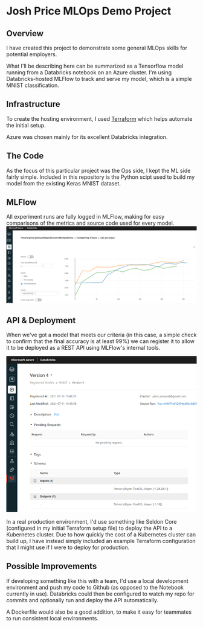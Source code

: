 # Josh Price MLOps Demo Project

## Overview
I have created this project to demonstrate some general MLOps skills for potential employers.  

What I'll be describing here can be summarized as a Tensorflow model running from a Databricks notebook on an Azure cluster.  I'm using Databricks-hosted MLFlow to track and serve my model, which is a simple MNIST classification.

## Infrastructure
To create the hosting environment, I used [Terraform](https://www.terraform.io/) which helps automate the initial setup.  

Azure was chosen mainly for its excellent Databricks integration.

## The Code
As the focus of this particular project was the Ops side, I kept the ML side fairly simple.  Included in this repository is the Python scipt used to build my model from the existing Keras MNIST dataset.

## MLFlow
All experiment runs are fully logged in MLFlow, making for easy comparisons of the metrics and source code used for every model.
![Example accuracy comparison](./images/comparison.png)
## API & Deployment
When we've got a model that meets our criteria (in this case, a simple check to confirm that the final accuracy is at least 99%) we can register it to allow it to be deployed as a REST API using MLFlow's internal tools.

![API schema](./images/API.png)

In a real production environment, I'd use something like Seldon Core (configured in my initial Terraform setup file) to deploy the API to a Kubernetes cluster.  Due to how quickly the cost of a Kubernetes cluster can build up, I have instead simply included an example Terraform configuration that I might use if I were to deploy for production.

## Possible Improvements
If developing something like this with a team, I'd use a local development environment and push my code to Github (as opposed to the Notebook currently in use).  Databricks could then be configured to watch my repo for commits and optionally run and deploy the API automatically.  

A Dockerfile would also be a good addition, to make it easy for teammates to run consistent local environments.